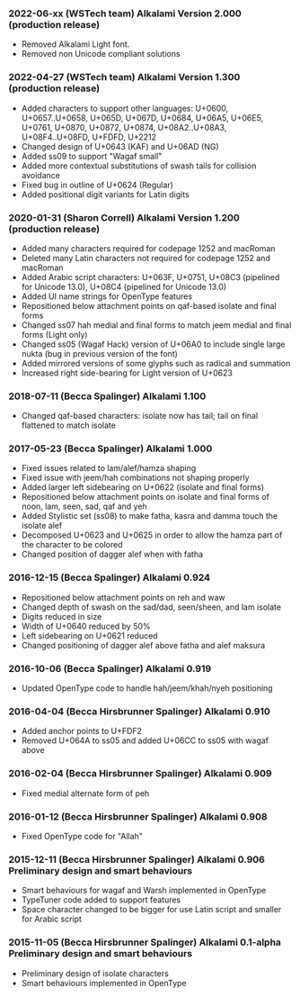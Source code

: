 
### 2022-06-xx (WSTech team) Alkalami Version 2.000 (production release)
- Removed Alkalami Light font. 
- Removed non Unicode compliant solutions

### 2022-04-27 (WSTech team) Alkalami Version 1.300 (production release)
- Added characters to support other languages: U+0600, U+0657..U+0658, U+065D, U+067D, U+0684, U+06A5, U+06E5, U+0761, U+0870, U+0872, U+0874, U+08A2..U+08A3, U+08F4..U+08FD, U+FDFD, U+2212
- Changed design of U+0643 (KAF) and U+06AD (NG)
- Added ss09 to support "Wagaf small"
- Added more contextual substitutions of swash tails for collision avoidance
- Fixed bug in outline of U+0624 (Regular)
- Added positional digit variants for Latin digits

### 2020-01-31 (Sharon Correll) Alkalami Version 1.200 (production release)
- Added many characters required for codepage 1252 and macRoman
- Deleted many Latin characters not required for codepage 1252 and macRoman
- Added Arabic script characters: U+063F, U+0751, U+08C3 (pipelined for Unicode 13.0), U+08C4 (pipelined for Unicode 13.0)
- Added UI name strings for OpenType features
- Repositioned below attachment points on qaf-based isolate and final forms
- Changed ss07 hah medial and final forms to match jeem medial and final forms (Light only)
- Changed ss05 (Wagaf Hack) version of U+06A0 to include single large nukta (bug in previous version of the font)
- Added mirrored versions of some glyphs such as radical and summation
- Increased right side-bearing for Light version of U+0623 

### 2018-07-11 (Becca Spalinger) Alkalami 1.100
- Changed qaf-based characters: isolate now has tail; tail on final flattened to match isolate

### 2017-05-23 (Becca Spalinger) Alkalami 1.000
- Fixed issues related to lam/alef/hamza shaping
- Fixed issue with jeem/hah combinations not shaping properly
- Added larger left sidebearing on U+0622 (isolate and final forms)
- Repositioned below attachment points on isolate and final forms of noon, lam, seen, sad, qaf and yeh
- Added Stylistic set (ss08) to make fatha, kasra and damma touch the isolate alef
- Decomposed U+0623 and U+0625 in order to allow the hamza part of the character to be colored
- Changed position of dagger alef when with fatha

### 2016-12-15 (Becca Spalinger) Alkalami 0.924
- Repositioned below attachment points on reh and waw
- Changed depth of swash on the sad/dad, seen/sheen, and lam isolate
- Digits reduced in size
- Width of U+0640 reduced by 50%
- Left sidebearing on U+0621 reduced
- Changed positioning of dagger alef above fatha and alef maksura

### 2016-10-06 (Becca Spalinger) Alkalami 0.919
- Updated OpenType code to handle hah/jeem/khah/nyeh positioning

### 2016-04-04 (Becca Hirsbrunner Spalinger) Alkalami 0.910
- Added anchor points to U+FDF2
- Removed U+064A to ss05 and added U+06CC to ss05 with wagaf above

### 2016-02-04 (Becca Hirsbrunner Spalinger) Alkalami 0.909
- Fixed medial alternate form of peh

### 2016-01-12 (Becca Hirsbrunner Spalinger) Alkalami 0.908
- Fixed OpenType code for "Allah"

### 2015-12-11 (Becca Hirsbrunner Spalinger) Alkalami 0.906 Preliminary design and smart behaviours
- Smart behaviours for wagaf and Warsh implemented in OpenType
- TypeTuner code added to support features
- Space character changed to be bigger for use Latin script and smaller for Arabic script

### 2015-11-05 (Becca Hirsbrunner Spalinger) Alkalami 0.1-alpha Preliminary design and smart behaviours
- Preliminary design of isolate characters
- Smart behaviours implemented in OpenType


